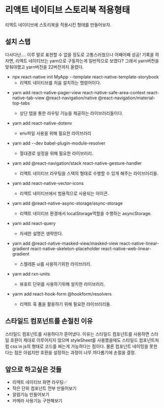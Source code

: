 # 리액트 네이티브 스토리북 적용형태

리액트 네이티브에 스토리북을 적용시킨 형태를 만들어보자.

## 설치 스탭

다사다난.... 이루 말로 표현할 수 없을 정도로 고통스러웠으나 어째어째 성공! 기록을 하자면, 리액트 네이티브는 yarn으로 구동하는게 일반적으로 보였다? 그래서 yarn버전을 맞춰야했고 yarn버전을 22버전까지 올렸다.
- npx react-native init MyApp --template react-native-template-storybook
  - 리액트 네이티브를 처음 설치하는 명령어이다.

<!-- - yarn add styled-components@5.3.5
  - 스타일드 컴포넌트를 위해 필요한 명령어이다.
  - 5.3.5로 맞추지 않으면, Error: Unable to resolve module path from postcss\lib\input.js: path could not be found이런 에러가 나온다. 나는 버전 6으로 돌리고 있었기에 에러가 난거였고 버전을 5.3.5로 맞춰줘야할 필요가 있었다. 
  
  스타일드 컴포넌트는 더이상 사용하지않기에 삭제.
  -->

- yarn add react-native-pager-view react-native-safe-area-context react-native-tab-view @react-navigation/native @react-navigation/material-top-tabs
  - 상단 탭을 통한 라우팅 기능을 제공하는 라이브러리들이다.

- yarn add react-native-dotenv
  - env파일 사용을 위해 필요한 라이브러리

- yarn add --dev babel-plugin-module-resolver
  - 절대경로 설정을 위해 필요한 라이브러리.

- yarn add @react-navigation/stack react-native-gesture-handler
  - 리액트 네이티브 라우팅을 스택의 형태로 수행할 수 있게 해주는 라이브러리들.

- yarn add react-native-vector-icons
  - 리액트 네이티브에서 범용적으로 사용되는 아이콘.

- yarn add @react-native-async-storage/async-storage
  - 리액트 네이티브 환경에서 localStorage역할을 수행하는 asyncStorage.

- yarn add react-query
  - 자세한 설명은 생략한다.

- yarn add @react-native-masked-view/masked-view react-native-linear-gradient react-native-skeleton-placeholder react-native-web-linear-gradient
  - 스켈레톤 ui를 사용하기위한 라이브러리.

- yarn add rxn-units
  - 뷰포트 단위를 사용하기위해 설치한 라이브러리.
  
- yarm add react-hook-form @hookform/resolvers
  - 리액트 훅 폼을 활용하기 위해 필요한 라이브러리들.
## 스타일드 컴포넌트를 손절친 이유
스타일드 컴포넌트를 사용하다가 뜯어냈다. 이유는 스타일드 컴포넌트를 사용하면 스타일 호환이 제대로 이루어지지 않으며 styleSheet를 사용했을때도 스타일드 컴포넌트처럼 css in js의 형태로 코드를 짜는게 가능하다는 점이다. 물론 컴포넌트 네이밍을 못한다는 점은 아쉽지만 호환을 설정하는 과정이 너무 까다롭기에 손절을 결정.


## 앞으로 하고싶은 것들
- 리액트 네이티브 화면 라우팅✅
- 작은 단위 컴포넌트 전부 만들어보기
- 알람기능 만들어보기
- 카메라 사용기능 구현해보기